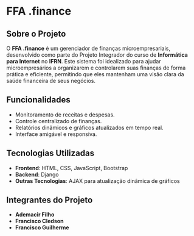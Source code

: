 # FFA .finance  

## Sobre o Projeto  
O **FFA .finance** é um gerenciador de finanças microempresariais, desenvolvido como parte do Projeto Integrador do curso de **Informática para Internet** no **IFRN**. Este sistema foi idealizado para ajudar microempresários a organizarem e controlarem suas finanças de forma prática e eficiente, permitindo que eles mantenham uma visão clara da saúde financeira de seus negócios.  

## Funcionalidades  
- Monitoramento de receitas e despesas.  
- Controle centralizado de finanças.  
- Relatórios dinâmicos e gráficos atualizados em tempo real.  
- Interface amigável e responsiva.  

## Tecnologias Utilizadas  
- **Frontend**: HTML, CSS, JavaScript, Bootstrap
- **Backend**: Django  
- **Outras Tecnologias**: AJAX para atualização dinâmica de gráficos  

## Integrantes do Projeto  
- **Ademacir Filho**  
- **Francisco Cledson**  
- **Francisco Guilherme**